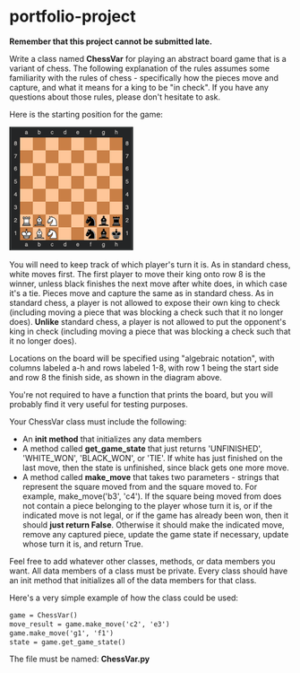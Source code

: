 # portfolio-project

**Remember that this project cannot be submitted late.**

Write a class named **ChessVar** for playing an abstract board game that is a variant of chess. The following explanation of the rules assumes some familiarity with the rules of chess - specifically how the pieces move and capture, and what it means for a king to be "in check". If you have any questions about those rules, please don't hesitate to ask.

Here is the starting position for the game:

![starting position for game](starting_position.png "starting position for game")

You will need to keep track of which player's turn it is. As in standard chess, white moves first. The first player to move their king onto row 8 is the winner, unless black finishes the next move after white does, in which case it's a tie. Pieces move and capture the same as in standard chess. As in standard chess, a player is not allowed to expose their own king to check (including moving a piece that was blocking a check such that it no longer does). **Unlike** standard chess, a player is not allowed to put the opponent's king in check (including moving a piece that was blocking a check such that it no longer does).

Locations on the board will be specified using "algebraic notation", with columns labeled a-h and rows labeled 1-8, with row 1 being the start side and row 8 the finish side, as shown in the diagram above.

You're not required to have a function that prints the board, but you will probably find it very useful for testing purposes.

Your ChessVar class must include the following:
* An **init method** that initializes any data members
* A method called **get_game_state** that just returns 'UNFINISHED', 'WHITE_WON', 'BLACK_WON', or 'TIE'. If white has just finished on the last move, then the state is unfinished, since black gets one more move.
* A method called **make_move** that takes two parameters - strings that represent the square moved from and the square moved to.  For example, make_move('b3', 'c4').  If the square being moved from does not contain a piece belonging to the player whose turn it is, or if the indicated move is not legal, or if the game has already been won, then it should **just return False**.  Otherwise it should make the indicated move, remove any captured piece, update the game state if necessary, update whose turn it is, and return True.

Feel free to add whatever other classes, methods, or data members you want.  All data members of a class must be private.  Every class should have an init method that initializes all of the data members for that class.

Here's a very simple example of how the class could be used:
```
game = ChessVar()
move_result = game.make_move('c2', 'e3')
game.make_move('g1', 'f1')
state = game.get_game_state()
```
The file must be named: **ChessVar.py**
